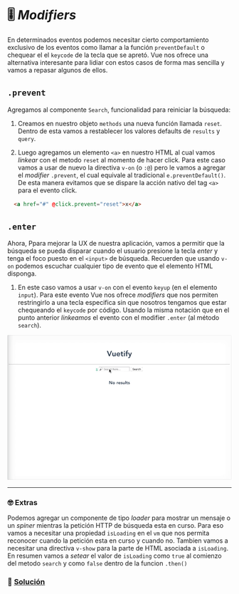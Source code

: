 # 🎚 *Modifiers*

En determinados eventos podemos necesitar cierto comportamiento exclusivo de los eventos como llamar a la función `preventDefault` o chequear el el `keycode` de la tecla que se apretó. Vue nos ofrece una alternativa interesante para lidiar con estos casos de forma mas sencilla y vamos a repasar algunos de ellos.

## `.prevent`

Agregamos al componente `Search`, funcionalidad para reiniciar la búsqueda:

1. Creamos en nuestro objeto `methods` una nueva función llamada `reset`. Dentro de esta vamos a restablecer los valores defaults de `results` y `query`.

2. Luego agregamos un elemento `<a>` en nuestro HTML al cual vamos *linkear* con el metodo `reset` al momento de hacer click. Para este caso vamos a usar de nuevo la directiva `v-on` (o `:@`) pero le vamos a agregar el *modifier* `.prevent`, el cual equivale al tradicional `e.preventDefault()`. De esta manera evitamos que se dispare la acción nativo del tag `<a>` para el evento click.

```html
  <a href="#" @click.prevent="reset">x</a>
```

## `.enter`

Ahora, Ppara mejorar la UX de nuestra aplicación, vamos a permitir que la búsqueda se pueda disparar cuando el usuario presione la tecla *enter* y tenga el foco puesto en el `<input>` de búsqueda. Recuerden que usando `v-on` podemos escuchar cualquier tipo de evento que el elemento HTML disponga.

1. En este caso vamos a usar `v-on` con el evento `keyup` (en el elemento `input`). Para este evento Vue nos ofrece *modifiers* que nos permiten restringirlo a una tecla especifica sin que nosotros tengamos que estar chequeando el `keycode` por código. Usando la misma notación que en el punto anterior *linkeamos* el evento con el modifier `.enter` (al método `search`).

![11](../img/11.gif)

___
### 🤓 Extras

Podemos agregar un componente de tipo *loader* para mostrar un mensaje o un *spiner* mientras la petición HTTP de búsqueda esta en curso. Para eso vamos a necesitar una propiedad `isLoading` en el `vm` que nos permita reconocer cuando la petición esta en curso y cuando no. Tambien vamos a necesitar una directiva `v-show` para la parte de HTML asociada a `isLoading`. En resumen vamos a *setear* el valor de `isLoading` como `true` al comienzo del metodo `search` y como `false` dentro de la funcion `.then()`

### 📝 [Solución](https://github.com/ianaya89/workshop-vuejs/blob/master/hints/11.md)
